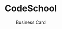 ---
layout:	post
title:	CodeSchool
subtitle: Business Card
category: project
image: bc_codeschool.jpg
tags: GraphicDesign
---